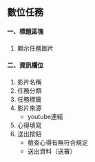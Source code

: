 ## 數位任務

#### 一、標題區塊
1. 顯示任務圖片

#### 二、資訊欄位
1. 影片名稱
2. 任務分類
3. 任務標籤
4. 影片來源
    + youtube連結
5. 心得填寫
6. 送出按鈕
    + 檢查心得有無符合規定
    + 送出資料（送審）